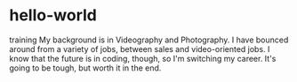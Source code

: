 # hello-world
training
My background is in Videography and Photography. I have bounced around from a variety of jobs, between sales and video-oriented jobs. I know that the future is in coding, though, so I'm switching my career. It's going to be tough, but worth it in the end.

